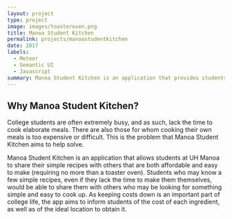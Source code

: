 ```yaml
---
layout: project
type: project
image: images/toasteroven.png
title: Manoa Student Kitchen
permalink: projects/manoastudentkitchen
date: 2017
labels:
  - Meteor
  - Semantic UI
  - Javascript
summary: Manoa Student Kitchen is an application that provides students at UH Manoa to share and browse easy-to-make recipes.
---
```

## Why Manoa Student Kitchen?
College students are often extremely busy, and as such, lack the time to cook elaborate meals. There are also those for whom cooking their own meals is too expensive or difficult.  This is the problem that Manoa Student Kitchen aims to help solve. 

Manoa Student Kitchen is an application that allows students at UH Manoa to share their simple recipes with others that are both affordable and easy to make (requiring no more than a toaster oven). Students who may know a few simple recipes, even if they lack the time to make them themselves, would be able to share them with others who may be looking for something simple and easy to cook up. As keeping costs down is an important part of college life, the app aims to inform students of the cost of each ingredient, as well as of the ideal location to obtain it.

